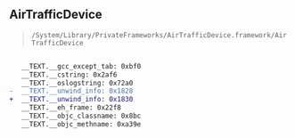 ## AirTrafficDevice

> `/System/Library/PrivateFrameworks/AirTrafficDevice.framework/AirTrafficDevice`

```diff

   __TEXT.__gcc_except_tab: 0xbf0
   __TEXT.__cstring: 0x2af6
   __TEXT.__oslogstring: 0x72a0
-  __TEXT.__unwind_info: 0x1828
+  __TEXT.__unwind_info: 0x1830
   __TEXT.__eh_frame: 0x22f8
   __TEXT.__objc_classname: 0x8bc
   __TEXT.__objc_methname: 0xa39e

```
